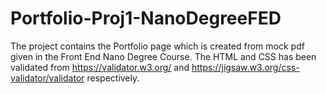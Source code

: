 # Portfolio-Proj1-NanoDegreeFED
The project contains the Portfolio page which is created from mock pdf given in the Front End Nano Degree Course. The HTML and CSS has been validated from https://validator.w3.org/ and https://jigsaw.w3.org/css-validator/validator respectively.
